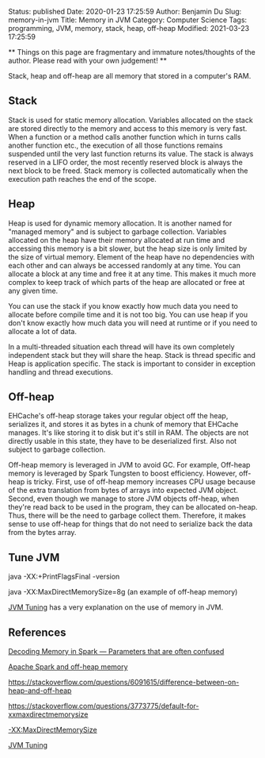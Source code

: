 Status: published
Date: 2020-01-23 17:25:59
Author: Benjamin Du
Slug: memory-in-jvm
Title: Memory in JVM
Category: Computer Science
Tags: programming, JVM, memory, stack, heap, off-heap
Modified: 2021-03-23 17:25:59

**
Things on this page are fragmentary and immature notes/thoughts of the author.
Please read with your own judgement!
**

Stack, heap and off-heap are all memory that stored in a computer's RAM.

## Stack

Stack is used for static memory allocation.
Variables allocated on the stack are stored directly to the memory 
and access to this memory is very fast.
When a function or a method calls another function which in turns calls another function etc., 
the execution of all those functions remains suspended 
until the very last function returns its value. 
The stack is always reserved in a LIFO order, 
the most recently reserved block is always the next block to be freed. 
Stack memory is collected automatically when the execution path reaches the end of the scope.


## Heap

Heap is used for dynamic memory allocation.
It is another named for "managed memory" and is subject to garbage collection.
Variables allocated on the heap have their memory allocated at run time and accessing this memory is a bit slower, 
but the heap size is only limited by the size of virtual memory. 
Element of the heap have no dependencies with each other and can always be accessed randomly at any time. 
You can allocate a block at any time and free it at any time. 
This makes it much more complex to keep track of which parts of the heap are allocated or free at any given time.


You can use the stack if you know exactly how much data you need to allocate 
before compile time and it is not too big. 
You can use heap if you don't know exactly how much data you will need at runtime or if you need to allocate a lot of data.


In a multi-threaded situation each thread will have its own completely independent stack 
but they will share the heap. 
Stack is thread specific and Heap is application specific. 
The stack is important to consider in exception handling and thread executions.

## Off-heap

EHCache's off-heap storage takes your regular object off the heap, serializes it, and stores it as bytes in a chunk of memory that EHCache manages. 
It's like storing it to disk but it's still in RAM. 
The objects are not directly usable in this state, they have to be deserialized first. Also not subject to garbage collection.

Off-heap memory is leveraged in JVM to avoid GC.
For example,
Off-heap memory is leveraged by Spark Tungsten to boost efficiency.
However, 
off-heap is tricky.
First,
use of off-heap memory increases CPU usage because of the extra translation from bytes of arrays into expected JVM object. 
Second, 
even though we manage to store JVM objects off-heap, 
when they're read back to be used in the program, 
they can be allocated on-heap. 
Thus, there will be the need to garbage collect them. 
Therefore, 
it makes sense to use off-heap for things that do not need to serialize back the data from the bytes array.

## Tune JVM 

java -XX:+PrintFlagsFinal -version

java -XX:MaxDirectMemorySize=8g (an example of off-heap memory)

[JVM Tuning](https://docs.gigaspaces.com/latest/production/production-jvm-tuning.html)
has a very explanation on the use of memory in JVM.


## References

[Decoding Memory in Spark — Parameters that are often confused](https://medium.com/walmartglobaltech/decoding-memory-in-spark-parameters-that-are-often-confused-c11be7488a24)

[Apache Spark and off-heap memory](https://www.waitingforcode.com/apache-spark/apache-spark-off-heap-memory/read#off-heap_memory_and_Project_Tungsten)

https://stackoverflow.com/questions/6091615/difference-between-on-heap-and-off-heap

https://stackoverflow.com/questions/3773775/default-for-xxmaxdirectmemorysize

[-XX:MaxDirectMemorySize](https://www.eclipse.org/openj9/docs/xxmaxdirectmemorysize/)

[JVM Tuning](https://docs.gigaspaces.com/latest/production/production-jvm-tuning.html)